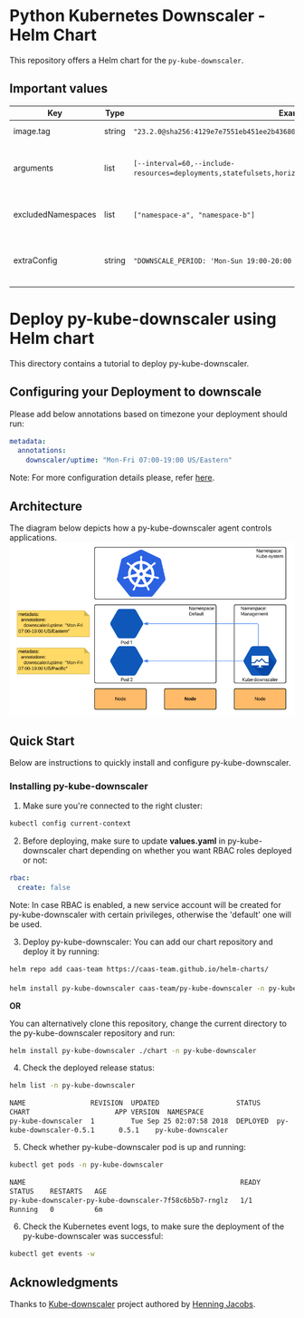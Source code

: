 # Python Kubernetes Downscaler - Helm Chart

This repository offers a Helm chart for the `py-kube-downscaler`.

## Important values

| Key                | Type   | Example                                                                                               | Description                                     |
|--------------------|--------|-------------------------------------------------------------------------------------------------------|-------------------------------------------------|
| image.tag          | string | `"23.2.0@sha256:4129e7e7551eb451ee2b43680ef818f3057304ad50888f79ec9722afab6c29ff"`                    | Tag of the image to use                         |
| arguments          | list   | `[--interval=60,--include-resources=deployments,statefulsets,horizontalpodautoscalers,scaledobjects]` | Arguments to pass to the kube-downscaler binary |
| excludedNamespaces | list   | `["namespace-a", "namespace-b"]`                                                                      | Namespaces to exclude from downscaling          |
| extraConfig        | string | `"DOWNSCALE_PERIOD: 'Mon-Sun 19:00-20:00 Europe/Berlin'"`                                              | Additional configuration in ConfigMap format    |

# Deploy py-kube-downscaler using Helm chart

This directory contains a tutorial to deploy py-kube-downscaler.

## Configuring your Deployment to downscale

Please add below annotations based on timezone your deployment should run:

```yaml
metadata:
  annotations:
    downscaler/uptime: "Mon-Fri 07:00-19:00 US/Eastern"
```

Note: For more configuration details please,
refer [here](https://github.com/caas-team/py-kube-downscaler?tab=readme-ov-file#configuration).

## Architecture

The diagram below depicts how a py-kube-downscaler agent controls applications.
![Alt text](images/architecture.png?raw=true "Kube py-kube-downscaler diagram")

## Quick Start

Below are instructions to quickly install and configure py-kube-downscaler.

### Installing py-kube-downscaler

1. Make sure you're connected to the right cluster:

```bash
kubectl config current-context
```

2. Before deploying, make sure to update **values.yaml** in py-kube-downscaler chart depending on whether you want RBAC
   roles deployed or not:

```yaml
rbac:
  create: false
```

Note: In case RBAC is enabled, a new service account will be created for py-kube-downscaler with certain privileges,
otherwise the 'default' one will be used.

3. Deploy py-kube-downscaler:
You can add our chart repository and deploy it by running:
```bash
helm repo add caas-team https://caas-team.github.io/helm-charts/

helm install py-kube-downscaler caas-team/py-kube-downscaler -n py-kube-downscaler
```

**OR**

You can alternatively clone this repository, change the current directory to the py-kube-downscaler repository and run:
```bash
helm install py-kube-downscaler ./chart -n py-kube-downscaler
```

4. Check the deployed release status:

```bash
helm list -n py-kube-downscaler
```

```
NAME                REVISION  UPDATED                   STATUS    CHART                     APP VERSION  NAMESPACE
py-kube-downscaler  1         Tue Sep 25 02:07:58 2018  DEPLOYED  py-kube-downscaler-0.5.1      0.5.1    py-kube-downscaler

```

5. Check whether py-kube-downscaler pod is up and running:

```bash
kubectl get pods -n py-kube-downscaler
```

```
NAME                                                     READY     STATUS    RESTARTS   AGE
py-kube-downscaler-py-kube-downscaler-7f58c6b5b7-rnglz   1/1       Running   0          6m
```

6. Check the Kubernetes event logs, to make sure the deployment of the py-kube-downscaler was successful:

```bash
kubectl get events -w
```

## Acknowledgments

Thanks to [Kube-downscaler](https://github.com/hjacobs/kube-downscaler) project authored
by [Henning Jacobs](https://github.com/hjacobs).
